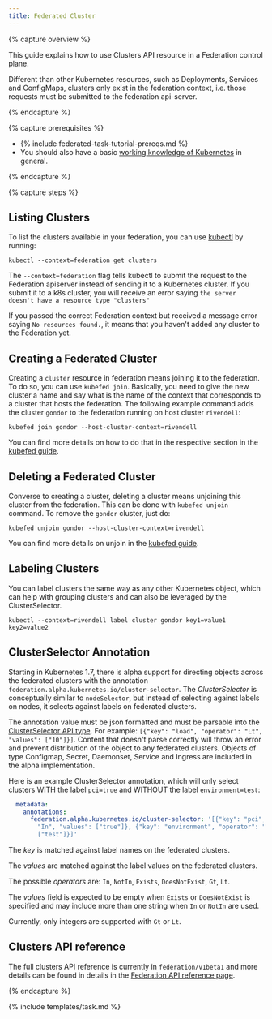 ```yaml
---
title: Federated Cluster
---
```


{% capture overview %}

This guide explains how to use Clusters API resource in a Federation control plane.

Different than other Kubernetes resources, such as Deployments, Services and ConfigMaps,
clusters only exist in the federation context, i.e. those requests must be submitted to the
federation api-server.

{% endcapture %}

{% capture prerequisites %}

* {% include federated-task-tutorial-prereqs.md %}
* You should also have a basic [working knowledge of Kubernetes](/docs/setup/pick-right-solution/) in
general.

{% endcapture %}

{% capture steps %}

## Listing Clusters

To list the clusters available in your federation, you can use [kubectl](/docs/user-guide/kubectl/) by
running:

``` shell
kubectl --context=federation get clusters
```

The `--context=federation` flag tells kubectl to submit the
request to the Federation apiserver instead of sending it to a Kubernetes
cluster. If you submit it to a k8s cluster, you will receive an error saying
`the server doesn't have a resource type "clusters"`

If you passed the correct Federation context but received a message error saying
`No resources found.`, it means that you haven't
added any cluster to the Federation yet.

## Creating a Federated Cluster

Creating a `cluster` resource in federation means joining it to the federation. To do so, you can use
`kubefed join`. Basically, you need to give the new cluster a name and say what is the name of the
context that corresponds to a cluster that hosts the federation. The following example command adds
the cluster `gondor` to the federation running on host cluster `rivendell`:

``` shell
kubefed join gondor --host-cluster-context=rivendell
```

You can find more details on how to do that in the respective section in the
[kubefed guide](/docs/tutorials/federation/set-up-cluster-federation-kubefed/#adding-a-cluster-to-a-federation).

## Deleting a Federated Cluster

Converse to creating a cluster, deleting a cluster means unjoining this cluster from the
federation. This can be done with `kubefed unjoin` command. To remove the `gondor` cluster, just do:

``` shell
kubefed unjoin gondor --host-cluster-context=rivendell
```

You can find more details on unjoin in the
[kubefed guide](/docs/tutorials/federation/set-up-cluster-federation-kubefed/#removing-a-cluster-from-a-federation).

## Labeling Clusters

You can label clusters the same way as any other Kubernetes object, which can help with grouping clusters and can also be leveraged by the ClusterSelector.

``` shell
kubectl --context=rivendell label cluster gondor key1=value1 key2=value2
```

## ClusterSelector Annotation

Starting in Kubernetes 1.7, there is alpha support for directing objects across the federated clusters with the annotation `federation.alpha.kubernetes.io/cluster-selector`. The *ClusterSelector* is conceptually similar to `nodeSelector`, but instead of selecting against labels on nodes, it selects against labels on federated clusters.

The annotation value must be json formatted and must be parsable into the [ClusterSelector API type](/docs/reference/federation/v1beta1/definitions/#_v1beta1_clusterselector). For example: `[{"key": "load", "operator": "Lt", "values": ["10"]}]`. Content that doesn't parse correctly will throw an error and prevent distribution of the object to any federated clusters. Objects of type Configmap, Secret, Daemonset, Service and Ingress are included in the alpha implementation.

Here is an example ClusterSelector annotation, which will only select clusters WITH the label `pci=true` and WITHOUT the label `environment=test`:

``` yaml
  metadata:
    annotations:
      federation.alpha.kubernetes.io/cluster-selector: '[{"key": "pci", "operator":
        "In", "values": ["true"]}, {"key": "environment", "operator": "NotIn", "values":
        ["test"]}]'
```

The *key* is matched against label names on the federated clusters.

The *values* are matched against the label values on the federated clusters.

The possible *operators* are: `In`, `NotIn`, `Exists`, `DoesNotExist`, `Gt`, `Lt`.

The *values* field is expected to be empty when `Exists` or `DoesNotExist` is specified and may include more than one string when `In` or `NotIn` are used.

Currently, only integers are supported with `Gt` or `Lt`.

## Clusters API reference

The full clusters API reference is currently in `federation/v1beta1` and more details can be found in details in the
[Federation API reference page](/docs/reference/federation/).

{% endcapture %}

{% include templates/task.md %}
